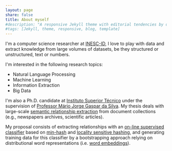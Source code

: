 ```yaml
---
layout: page
share: false
title: About myself
#description: "A responsive Jekyll theme with editorial tendencies by designer Michael Rose."
#tags: [Jekyll, theme, responsive, blog, template]
---
```


<!--
<figure class="image-pull-right">
<img src="{{ site.url }}/images/qrcode.png" alt="v-Card" class=".image-pull-right" width="128" />
<figcaption>My v-Card as a QR Code.</figcaption>
</figure>
-->

I'm a computer science researcher at [INESC-ID],  I love to play with data and extract knowledge from large volumes of datasets, be they structured or unstructured, text or numbers.

I'm interested in the following research topics:

* Natural Language Processing
* Machine Learning
* Information Extraction
* Big Data

I'm also a Ph.D. candidate at [Instituto Superior Técnico] under the supervision of [Professor Mário Jorge Gaspar da Silva]. My thesis deals with large-scale [semantic relationship extraction] from document collections (e.g., newspapers archives, scientific articles).

My proposal consists of extracting relationships with an [on-line supervised classifier] based on [min-hash] and [locality sensitive hashing], and generating training data for this classifier by a bootstrapping approach relying on distributional word representations (i.e. [word embeddings]).

[Instituto Superior Técnico]: http://www.tecnico.ulisboa.pt/
[Professor Mário Jorge Gaspar da Silva]: http://web.tecnico.ulisboa.pt/mario.gaspar.silva/
[INESC-ID]: http://www.inesc-id.pt
[min-hash]: https://en.wikipedia.org/wiki/MinHash
[word embeddings]: https://en.wikipedia.org/wiki/Word_embedding
[locality sensitive hashing]: https://en.wikipedia.org/wiki/Locality-sensitive_hashing
[semantic relationship extraction]: https://en.wikipedia.org/wiki/Relationship_extraction
[on-line supervised classifier]: https://en.wikipedia.org/wiki/Online_machine_learning
